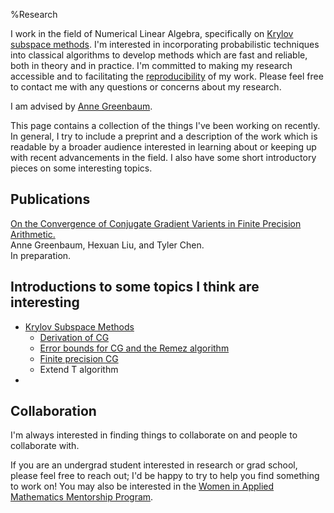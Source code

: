 %Research

I work in the field of Numerical Linear Algebra, specifically on [Krylov subspace methods](./krylov). I'm interested in incorporating probabilistic techniques into classical algorithms to develop methods which are fast and reliable, both in theory and in practice. I'm committed to making my research accessible and to facilitating the [reproducibility](../thoughts/reproducibility.html) of my work. Please feel free to contact me with any questions or concerns about my research.

I am advised by [Anne Greenbaum](http://faculty.washington.edu/greenbau/).
    
This page contains a collection of the things I've been working on recently. In general, I try to include a preprint and a description of the work which is readable by a broader audience interested in learning about or keeping up with recent advancements in the field. I also have some short introductory pieces on some interesting topics.

    
## Publications

<div class="paper">
    <div class="title"><a href="./greenbaum_liu_chen_19.html">On the Convergence of Conjugate Gradient Varients in Finite Precision Arithmetic.</a></div>
    <div class="authors">Anne Greenbaum, Hexuan Liu, and Tyler Chen.</div>
    <div class="details">In preparation.</div>
</div>


## Introductions to some topics I think are interesting

- [Krylov Subspace Methods](./)
    - [Derivation of CG](./cg_derivation.html)
    - [Error bounds for CG and the Remez algorithm](./cg_error.html)
    - [Finite precision CG](./finite_precision_cg.html)
    - Extend T algorithm
- 

  
## Collaboration

I'm always interested in finding things to collaborate on and people to collaborate with.

If you are an undergrad student interested in research or grad school, please feel free to reach out; I'd be happy to try to help you find something to work on! You may also be interested in the [Women in Applied Mathematics Mentorship Program](https://amath.washington.edu/women-applied-mathematics-mentorship-program).


